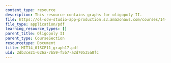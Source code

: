 ```yaml
---
content_type: resource
description: This resource contains graphs for oligopoly II.
file: https://ol-ocw-studio-app-production.s3.amazonaws.com/courses/14-01sc-principles-of-microeconomics-fall-2011/2db3ce21626a7b59f5b7a2d70535a8fc_MIT14_01SCF11_graph17.pdf
file_type: application/pdf
learning_resource_types: []
parent_title: Oligopoly II
parent_type: CourseSection
resourcetype: Document
title: MIT14_01SCF11_graph17.pdf
uid: 2db3ce21-626a-7b59-f5b7-a2d70535a8fc
---
```


